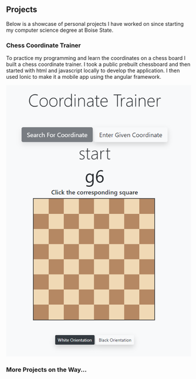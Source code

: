 ## Projects

Below is a showcase of personal projects I have worked on since starting my computer science degree at Boise State.

### Chess Coordinate Trainer

To practice my programming and learn the coordinates on a chess board I built a chess coordinate trainer. I took a public prebuilt chessboard and then started with html and javascript locally to develop the application. I then used Ionic to make it a mobile app using the angular framework.

![ChessApp](https://github.com/TBrooksie3/TBrooksie3.github.io/blob/main/chessapp.PNG)

### More Projects on the Way...
